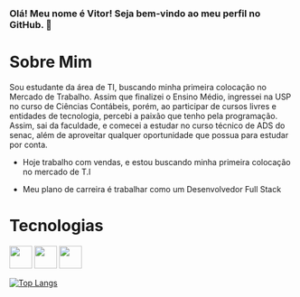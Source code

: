 ### Olá! Meu nome é Vitor! Seja bem-vindo ao meu perfil no GitHub. 👋
  <h1>Sobre Mim</h1> 
  Sou estudante da área de TI, buscando
  minha primeira colocação no Mercado de
  Trabalho. Assim que finalizei o Ensino Médio,
  ingressei na USP no curso de Ciências
  Contábeis, porém, ao participar de cursos
  livres e entidades de tecnologia, percebi a
  paixão que tenho pela programação. Assim,
  sai da faculdade, e comecei a estudar no
  curso técnico de ADS do senac, além de
  aproveitar qualquer oportunidade que
  possua para estudar por conta.
  
- Hoje trabalho com vendas, e estou buscando minha primeira colocação no mercado de T.I

- Meu plano de carreira é trabalhar como um Desenvolvedor Full Stack

 <h1>Tecnologias</h1>
 <img src="https://cdn.jsdelivr.net/gh/devicons/devicon@latest/icons/html5/html5-original-wordmark.svg" width="40px" height="40px" /> <img src="https://cdn.jsdelivr.net/gh/devicons/devicon@latest/icons/css3/css3-original-wordmark.svg" width="40px" height="40px"/> <img src="https://cdn.jsdelivr.net/gh/devicons/devicon@latest/icons/css3/css3-original-wordmark.svg" width="40px" height="40px"/> 
 
 
          

        
 
          

[![Top Langs](https://github-readme-stats.vercel.app/api/top-langs/?username=VitorR-Soares&layout=donut)](https://github.com/VitorR-Soares/github-readme-stats)
